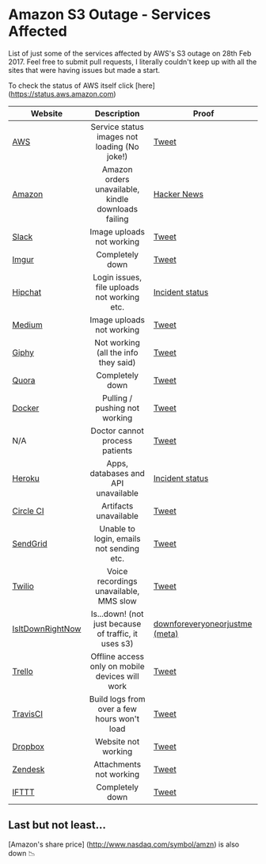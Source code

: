 # Amazon S3 Outage - Services Affected

List of just some of the services affected by AWS's S3 outage on 28th Feb 2017. Feel free to submit pull requests, I literally couldn't keep up with all the sites that were having issues but made a start.

To check the status of AWS itself click [here] (https://status.aws.amazon.com)

| Website        | Description           | Proof  |
| ------------- |:-------------:| -----|
| [AWS](https://aws.amazon.com)      | Service status images not loading (No joke!) | [Tweet](https://twitter.com/awscloud/status/8366566646358466562) |
| [Amazon](https://amazon.com)      | Amazon orders unavailable, kindle downloads failing | [Hacker News](https://news.ycombinator.com/reply?id=13756354) |
| [Slack](https://slack.com)      | Image uploads not working | [Tweet](https://twitter.com/SlackHQ/status/836648652735029248) |
| [Imgur](https://imgur.com)      | Completely down      |   [Tweet](https://twitter.com/imgur/status/836645670954008576) |
| [Hipchat](https://hipchat.com) | Login issues, file uploads not working etc.      |    [Incident status](https://status.hipchat.com/incidents/748sqr9vtn19) |
| [Medium](https://medium.com)      | Image uploads not working | [Tweet](https://twitter.com/MediumSupport/status/836642553567055872) |
| [Giphy](https://giphy.com)      | Not working (all the info they said) |   [Tweet](https://twitter.com/GIPHY/status/836666370544717824) |
| [Quora](https://quora.com)      | Completely down | [Tweet](https://twitter.com/Quora/status/836680479659155456) |
| [Docker](https://docker.io)      | Pulling / pushing not working | [Tweet](https://twitter.com/dockerstatus/status/836645881516457984) |
| N/A      | Doctor cannot process patients | [Tweet](https://twitter.com/drjincali/status/836657863887998976) |
| [Heroku](https://heroku.com)      | Apps, databases and API unavailable | [Incident status](https://status.heroku.com/incidents/1059) |
| [Circle CI](https://circleci.com)      | Artifacts unavailable | [Tweet](https://twitter.com/CircleCIstatus/status/836635361526722560) |
| [SendGrid](https://sendgrid.com)      | Unable to login, emails not sending etc. | [Tweet](https://twitter.com/sendgrid_ops/status/836650117323083778) |
| [Twilio](https://twilio.com)      | Voice recordings unavailable, MMS slow | [Tweet](https://twitter.com/TwilioStatus/status/836636779163738112) |
| [IsItDownRightNow](http://isitdownrightnow.com)      | Is...down! (not just because of traffic, it uses s3) | [downforeveryoneorjustme (meta)](http://downforeveryoneorjustme.com/isitdownrightnow.com) |
| [Trello](https://medium.com)      | Offline access only on mobile devices will work | [Tweet](https://twitter.com/trello/status/836671553693712384) |
| [TravisCI](https://travis-ci.org)      | Build logs from over a few hours won't load | [Tweet](https://twitter.com/traviscistatus/status/836637271474384896) |
| [Dropbox](https://dropbox.com)      | Website not working | [Tweet](https://twitter.com/DropboxSupport/status/836668380820176896) |
| [Zendesk](https://zendesk.com)      | Attachments not working | [Tweet](https://twitter.com/ZendeskOps/status/836643360274280448) |
| [IFTTT](https://ifttt.com)      | Completely down | [Tweet](https://twitter.com/IFTTT/status/836683877376638977) |

## Last but not least...
[Amazon's share price] (http://www.nasdaq.com/symbol/amzn) is also down :chart_with_downwards_trend:
